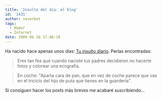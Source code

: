 ```yaml
---
title: 'Insulto del día: el blog'
id: '1431'
author: neverbot
tags:
  - Humor
  - Internet
date: 2009-06-16 17:46:19
---
```


Ha nacido hace apenas unos días: [Tu insulto diario](http://www.insultodiario.blogspot.com/). Perlas encontradas:

> Eres tan fea que cuando naciste tus padres decidieron no hacerte fotos y colorear una ecografía.

> En coche: "Aparta cara de pan, que en vez de coche parece que vas en el triciclo del hijo de puta que tienes en la guardería".

Si consiguen hacer los posts más breves me acabaré suscribiendo...
